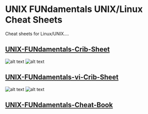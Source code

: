 # UNIX FUNdamentals UNIX/Linux Cheat Sheets
Cheat sheets for Linux/UNIX....

## [UNIX-FUNdamentals-Crib-Sheet](https://github.com/microscum/UNIX-Linux-Cheat-Sheets/blob/main/files/UNIX-FUNdamentals-Crib-Sheet.pdf)
![ alt text ](https://github.com/microscum/UNIX-Linux-Cheat-Sheets/main/images/UNIX-FUNdamentals-Crib-Sheet_1.png)
![ alt text ](https://github.com/microscum/UNIX-Linux-Cheat-Sheets/main/images/UNIX-FUNdamentals-Crib-Sheet_2.png)
## [UNIX-FUNdamentals-vi-Crib-Sheet](https://github.com/microscum/UNIX-Linux-Cheat-Sheets/blob/main/files/UNIX-FUNdamentals-vi-Crib-Sheet.pdf)
![ alt text ](https://github.com/microscum/UNIX-Linux-Cheat-Sheets/main/images/UNIX-FUNdamentals-vi-Crib-Sheet_1.png)
![ alt text ](https://github.com/microscum/UNIX-Linux-Cheat-Sheets/main/images/UNIX-FUNdamentals-vi-Crib-Sheet_2.png)
## [UNIX-FUNdamentals-Cheat-Book](https://github.com/microscum/UNIX-Linux-Cheat-Sheets/blob/main/files/UNIX-FUNdamentals-Cheat-Book.pdf)
